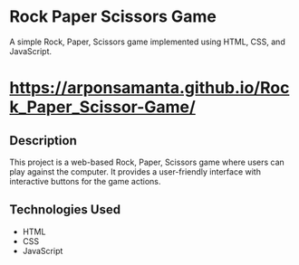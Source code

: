 # Rock Paper Scissors Game

A simple Rock, Paper, Scissors game implemented using HTML, CSS, and JavaScript.

# https://arponsamanta.github.io/Rock_Paper_Scissor-Game/

## Description

This project is a web-based Rock, Paper, Scissors game where users can play against the computer. It provides a user-friendly interface with interactive buttons for the game actions.

## Technologies Used

- HTML
- CSS
- JavaScript


